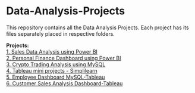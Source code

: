 # Data-Analysis-Projects
This repository contains all the Data Analysis Projects. Each project has its files separately placed in respective folders.<br>

<b>Projects:</b><br>
[1. Sales Data Analysis using Power BI](https://github.com/kranemetal/Data-Analysis-Projects/tree/main/Project-1-Sales-Data-Analysis-PowerBI) <br>
[2. Personal Finance Dashboard using Power BI](https://github.com/kranemetal/Data-Analysis-Projects/tree/main/Project-2-Personal-Finance-Dashboard-PowerBI) <br>
[3. Crypto Trading Analysis using MySQL](https://github.com/kranemetal/Data-Analysis-Projects/tree/main/Project-3-Crypto-Trading-Analysis-MySQL) <br>
[4. Tableau mini projects - Simplilearn](https://github.com/kranemetal/Data-Analysis-Projects/tree/main/Project-4-Tableau-mini-projects-simplilearn) <br>
[5. Employee Dashboard MySQL-Tableau](https://github.com/kranemetal/Data-Analysis-Projects/tree/main/Project-5-MySQL-Tableau-Employee-Dashboard) <br>
[6. Customer Sales Analysis Dashboard-Tableau](https://github.com/kranemetal/Data-Analysis-Projects/tree/main/Project-6-Tableau-Customer-Analysis) <br>
